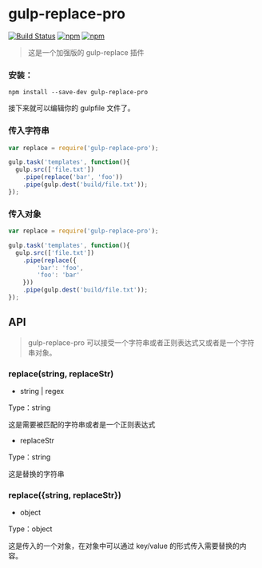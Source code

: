 # gulp-replace-pro
[![Build Status](https://travis-ci.org/F-happy/gulp-replace-pro.svg?branch=master)](https://travis-ci.org/F-happy/gulp-replace-pro)
[![npm](https://img.shields.io/npm/v/gulp-replace-pro.svg?style=flat)](https://www.npmjs.com/package/gulp-replace-pro)
[![npm](https://img.shields.io/npm/l/gulp-replace-pro.svg?style=flat)](https://www.npmjs.com/package/gulp-replace-pro)
> 这是一个加强版的 gulp-replace 插件

### 安装：
```
npm install --save-dev gulp-replace-pro
```
接下来就可以编辑你的 gulpfile 文件了。

### 传入字符串
```javascript
var replace = require('gulp-replace-pro');

gulp.task('templates', function(){
  gulp.src(['file.txt'])
    .pipe(replace('bar', 'foo'))
    .pipe(gulp.dest('build/file.txt'));
});
```

### 传入对象
```javascript
var replace = require('gulp-replace-pro');

gulp.task('templates', function(){
  gulp.src(['file.txt'])
    .pipe(replace({
    	'bar': 'foo',
    	'foo': 'bar'
    }))
    .pipe(gulp.dest('build/file.txt'));
});
```

## API
> gulp-replace-pro 可以接受一个字符串或者正则表达式又或者是一个字符串对象。

### replace(string, replaceStr)

* string | regex

Type：string

这是需要被匹配的字符串或者是一个正则表达式

* replaceStr

Type：string

这是替换的字符串

### replace({string, replaceStr})

* object

Type：object

这是传入的一个对象，在对象中可以通过 key/value 的形式传入需要替换的内容。